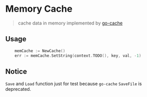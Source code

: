 # Memory Cache
> cache data in memory implemented by [go-cache](https://github.com/patrickmn/go-cache)

## Usage
```go
    memCache := NewCache()
    err := memCache.SetString(context.TODO(), key, val, -1)
```

## Notice
`Save` and `Load` function just for test because `go-cache` `SaveFile` is deprecated.
